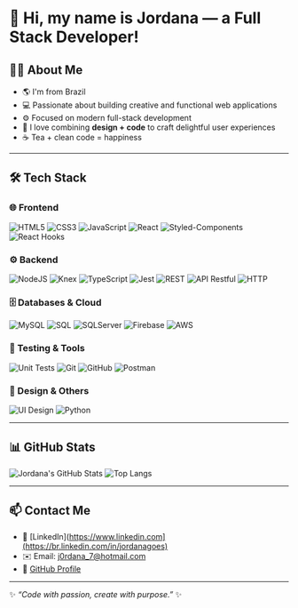 # 💫 Hi, my name is Jordana — a Full Stack Developer!



## 👩‍💻 About Me
- 🌎 I'm from Brazil  
- 💻 Passionate about building creative and functional web applications  
- ⚙️ Focused on modern full-stack development  
- 🎨 I love combining **design + code** to craft delightful user experiences  
- ☕ Tea + clean code = happiness  

---

## 🛠️ Tech Stack

### 🌐 Frontend
![HTML5](https://img.shields.io/badge/HTML5-E34F26?style=for-the-badge&logo=html5&logoColor=white)
![CSS3](https://img.shields.io/badge/CSS3-1572B6?style=for-the-badge&logo=css3&logoColor=white)
![JavaScript](https://img.shields.io/badge/JavaScript-F7DF1E?style=for-the-badge&logo=javascript&logoColor=black)
![React](https://img.shields.io/badge/React-20232A?style=for-the-badge&logo=react&logoColor=61DAFB)
![Styled-Components](https://img.shields.io/badge/Styled--Components-DB7093?style=for-the-badge&logo=styled-components&logoColor=white)
![React Hooks](https://img.shields.io/badge/React%20Hooks-61DAFB?style=for-the-badge&logo=react&logoColor=white)

### ⚙️ Backend
![NodeJS](https://img.shields.io/badge/Node.js-339933?style=for-the-badge&logo=node.js&logoColor=white)
![Knex](https://img.shields.io/badge/Knex.js-D26B38?style=for-the-badge&logo=knex.js&logoColor=white)
![TypeScript](https://img.shields.io/badge/TypeScript-007ACC?style=for-the-badge&logo=typescript&logoColor=white)
![Jest](https://img.shields.io/badge/Jest-C21325?style=for-the-badge&logo=jest&logoColor=white)
![REST](https://img.shields.io/badge/REST-02569B?style=for-the-badge&logo=rest&logoColor=white)
![API Restful](https://img.shields.io/badge/API%20Restful-008080?style=for-the-badge)
![HTTP](https://img.shields.io/badge/HTTP-00599C?style=for-the-badge)

### 🗄️ Databases & Cloud
![MySQL](https://img.shields.io/badge/MySQL-005C84?style=for-the-badge&logo=mysql&logoColor=white)
![SQL](https://img.shields.io/badge/SQL-4479A1?style=for-the-badge&logo=sqlite&logoColor=white)
![SQLServer](https://img.shields.io/badge/SQLServer-CC2927?style=for-the-badge&logo=microsoftsqlserver&logoColor=white)
![Firebase](https://img.shields.io/badge/Firebase-ffca28?style=for-the-badge&logo=firebase&logoColor=black)
![AWS](https://img.shields.io/badge/AWS-232F3E?style=for-the-badge&logo=amazon-aws&logoColor=white)

### 🧪 Testing & Tools
![Unit Tests](https://img.shields.io/badge/Unit%20Tests-6DB33F?style=for-the-badge)
![Git](https://img.shields.io/badge/Git-F05033?style=for-the-badge&logo=git&logoColor=white)
![GitHub](https://img.shields.io/badge/GitHub-181717?style=for-the-badge&logo=github&logoColor=white)
![Postman](https://img.shields.io/badge/Postman-FF6C37?style=for-the-badge&logo=postman&logoColor=white)

### 🎨 Design & Others
![UI Design](https://img.shields.io/badge/UI%20Design-FF4088?style=for-the-badge&logo=figma&logoColor=white)
![Python](https://img.shields.io/badge/Python-3776AB?style=for-the-badge&logo=python&logoColor=white)

---

## 📊 GitHub Stats

![Jordana's GitHub Stats](https://github-readme-stats.vercel.app/api?username=jordanagoes&show_icons=true&theme=radical)
![Top Langs](https://github-readme-stats.vercel.app/api/top-langs/?username=jordanagoes&layout=compact&theme=radical)

---

## 📫 Contact Me

- 💼 [LinkedIn](https://www.linkedin.com](https://br.linkedin.com/in/jordanagoes)
- ✉️ Email: j0rdana_7@hotmail.com 
- 🐙 [GitHub Profile](https://github.com/jordanagoes)

---

✨ *“Code with passion, create with purpose.”* ✨
